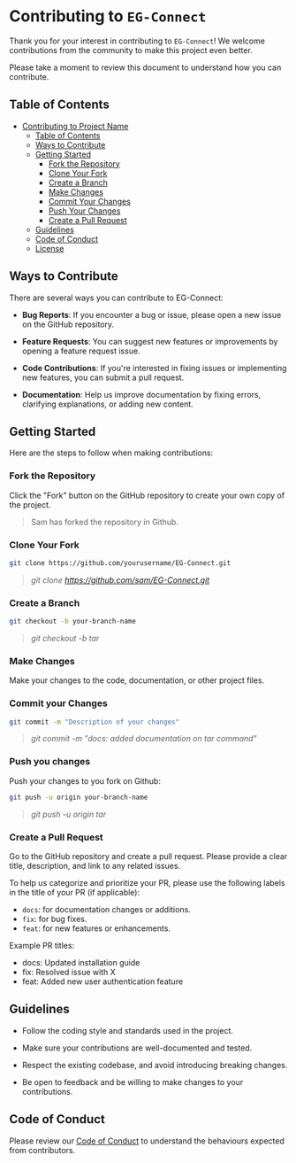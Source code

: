 # Contributing to `EG-Connect`

Thank you for your interest in contributing to `EG-Connect`! We welcome contributions from the community to make this project even better.

Please take a moment to review this document to understand how you can contribute.

## Table of Contents

- [Contributing to Project Name](#contributing-to-project-name)
  - [Table of Contents](#table-of-contents)
  - [Ways to Contribute](#ways-to-contribute)
  - [Getting Started](#getting-started)
    - [Fork the Repository](#fork-the-repository)
    - [Clone Your Fork](#clone-your-fork)
    - [Create a Branch](#create-a-branch)
    - [Make Changes](#make-changes)
    - [Commit Your Changes](#commit-your-changes)
    - [Push Your Changes](#push-your-changes)
    - [Create a Pull Request](#create-a-pull-request)
  - [Guidelines](#guidelines)
  - [Code of Conduct](#code-of-conduct)
  - [License](#license)

## Ways to Contribute

There are several ways you can contribute to EG-Connect:

- **Bug Reports**: If you encounter a bug or issue, please open a new issue on the GitHub repository.

- **Feature Requests**: You can suggest new features or improvements by opening a feature request issue.

- **Code Contributions**: If you're interested in fixing issues or implementing new features, you can submit a pull request.

- **Documentation**: Help us improve documentation by fixing errors, clarifying explanations, or adding new content.

## Getting Started

Here are the steps to follow when making contributions:

### Fork the Repository

Click the "Fork" button on the GitHub repository to create your own copy of the project.

> Sam has forked the repository in Github.

### Clone Your Fork

```bash
git clone https://github.com/yourusername/EG-Connect.git
```

> _git clone https://github.com/sam/EG-Connect.git_

### Create a Branch

```bash
git checkout -b your-branch-name
```

> _git checkout -b tar_

### Make Changes

Make your changes to the code, documentation, or other project files.

### Commit your Changes

```bash
git commit -m "Description of your changes"
```

> _git commit -m "docs: added documentation on tar command"_

### Push you changes

Push your changes to you fork on Github:

```bash
git push -u origin your-branch-name
```

> _git push -u origin tar_

### Create a Pull Request

Go to the GitHub repository and create a pull request. Please provide a clear title, description, and link to any related issues.

To help us categorize and prioritize your PR, please use the following labels in the title of your PR (if applicable):

- `docs`: for documentation changes or additions.
- `fix`: for bug fixes.
- `feat`: for new features or enhancements.

Example PR titles:

- docs: Updated installation guide
- fix: Resolved issue with X
- feat: Added new user authentication feature

## Guidelines

- Follow the coding style and standards used in the project.

- Make sure your contributions are well-documented and tested.

- Respect the existing codebase, and avoid introducing breaking changes.

- Be open to feedback and be willing to make changes to your contributions.

## Code of Conduct

Please review our [Code of Conduct](./CODE_OF_CONDUCT.md) to understand the behaviours expected from contributors.
